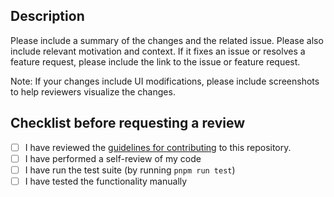 ## Description

Please include a summary of the changes and the related issue. Please also include relevant motivation and context. If it fixes an issue or resolves a feature request, please include the link to the issue or feature request.

Note: If your changes include UI modifications, please include screenshots to help reviewers visualize the changes.

## Checklist before requesting a review
- [ ] I have reviewed the [guidelines for contributing](../CONTRIBUTING.md) to this repository.
- [ ] I have performed a self-review of my code
- [ ] I have run the test suite (by running `pnpm run test`)
- [ ] I have tested the functionality manually
